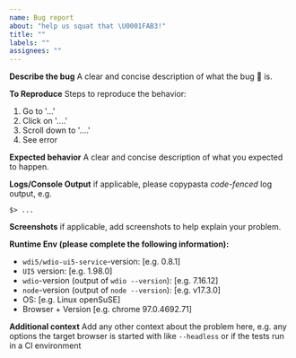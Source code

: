 ```yaml
---
name: Bug report
about: "help us squat that \U0001FAB3!"
title: ""
labels: ""
assignees: ""
---
```


**Describe the bug**
A clear and concise description of what the bug :bug: is.

**To Reproduce**
Steps to reproduce the behavior:

1. Go to '...'
2. Click on '....'
3. Scroll down to '....'
4. See error

**Expected behavior**
A clear and concise description of what you expected to happen.

**Logs/Console Output**
if applicable, please copypasta _code-fenced_ log output, e.g.

```shell
$> ...
```

**Screenshots**
if applicable, add screenshots to help explain your problem.

**Runtime Env (please complete the following information):**

- `wdi5/wdio-ui5-service`-version: [e.g. 0.8.1]
- `UI5` version: [e.g. 1.98.0]
- `wdio`-version (output of `wdio --version`): [e.g. 7.16.12]
- `node`-version (output of `node --version`): [e.g. v17.3.0]
- OS: [e.g. Linux openSuSE]
- Browser + Version [e.g. chrome 97.0.4692.71]

**Additional context**
Add any other context about the problem here,
e.g. any options the target browser is started with like `--headless` or
if the tests run in a CI environment
